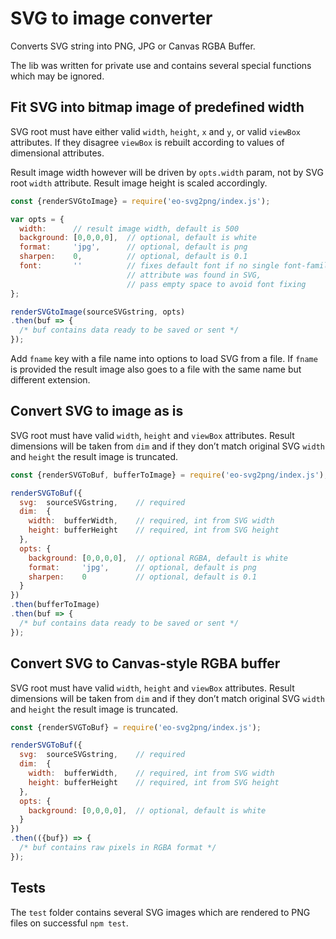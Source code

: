 # SVG to image converter

Converts SVG string into PNG, JPG or Canvas RGBA Buffer.

The lib was written for private use and contains several 
special functions which may be ignored.

## Fit SVG into bitmap image of predefined width

SVG root must have either valid `width`, `height`, `x` and `y`,
or valid `viewBox` attributes. If they disagree `viewBox` is 
rebuilt according to values of dimensional attributes.

Result image width however will be driven by `opts.width` param, 
not by SVG root `width` attribute. Result image height is 
scaled accordingly.

```javascript
const {renderSVGtoImage} = require('eo-svg2png/index.js');

var opts = {
  width:      // result image width, default is 500
  background: [0,0,0,0],  // optional, default is white
  format:     'jpg',      // optional, default is png
  sharpen:    0,          // optional, default is 0.1
  font:       ''          // fixes default font if no single font-family 
                          // attribute was found in SVG,
                          // pass empty space to avoid font fixing
};

renderSVGtoImage(sourceSVGstring, opts)
.then(buf => {
  /* buf contains data ready to be saved or sent */
});
```

Add `fname` key with a file name into options to load 
SVG from a file. If `fname` is provided the result image 
also goes to a file with the same name but different extension.


## Convert SVG to image as is

SVG root must have valid `width`, `height` and `viewBox` attributes. 
Result dimensions will be taken from `dim` and if they don’t match 
original SVG `width` and `height` the result image is truncated.

```javascript
const {renderSVGToBuf, bufferToImage} = require('eo-svg2png/index.js');

renderSVGToBuf({
  svg:  sourceSVGstring,    // required
  dim:  {
    width:  bufferWidth,    // required, int from SVG width
    height: bufferHeight    // required, int from SVG height
  },
  opts: {
    background: [0,0,0,0],  // optional RGBA, default is white
    format:     'jpg',      // optional, default is png
    sharpen:    0           // optional, default is 0.1
  }
})
.then(bufferToImage)
.then(buf => {
  /* buf contains data ready to be saved or sent */
});
```

## Convert SVG to Canvas-style RGBA buffer

SVG root must have valid `width`, `height` and `viewBox` attributes. 
Result dimensions will be taken from `dim` and if they don’t match 
original SVG `width` and `height` the result image is truncated.

```javascript
const {renderSVGToBuf} = require('eo-svg2png/index.js');

renderSVGToBuf({
  svg:  sourceSVGstring,    // required
  dim:  {
    width:  bufferWidth,    // required, int from SVG width
    height: bufferHeight    // required, int from SVG height
  },
  opts: {
    background: [0,0,0,0],  // optional, default is white
  }
})
.then(({buf}) => {
  /* buf contains raw pixels in RGBA format */
});
```

## Tests

The `test` folder contains several SVG images which are rendered 
to PNG files on successful `npm test`. 